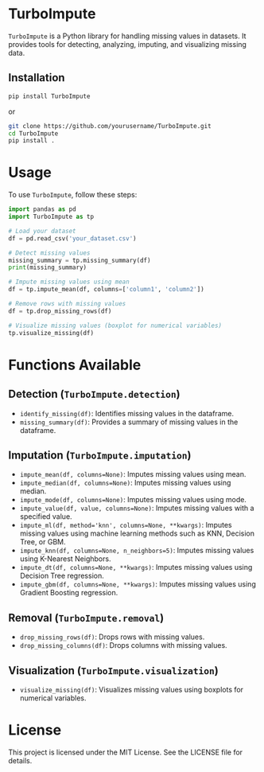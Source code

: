# TurboImpute

`TurboImpute` is a Python library for handling missing values in datasets. It provides tools for detecting, analyzing, imputing, and visualizing missing data.

## Installation

```bash
pip install TurboImpute

```

or 

```bash
git clone https://github.com/yourusername/TurboImpute.git
cd TurboImpute
pip install .
```


# Usage

To use `TurboImpute`, follow these steps:

```python
import pandas as pd
import TurboImpute as tp

# Load your dataset
df = pd.read_csv('your_dataset.csv')

# Detect missing values
missing_summary = tp.missing_summary(df)
print(missing_summary)

# Impute missing values using mean
df = tp.impute_mean(df, columns=['column1', 'column2'])

# Remove rows with missing values
df = tp.drop_missing_rows(df)

# Visualize missing values (boxplot for numerical variables)
tp.visualize_missing(df)

```


# Functions Available

## Detection (`TurboImpute.detection`)

- `identify_missing(df)`: Identifies missing values in the dataframe.
- `missing_summary(df)`: Provides a summary of missing values in the dataframe.

## Imputation (`TurboImpute.imputation`)

- `impute_mean(df, columns=None)`: Imputes missing values using mean.
- `impute_median(df, columns=None)`: Imputes missing values using median.
- `impute_mode(df, columns=None)`: Imputes missing values using mode.
- `impute_value(df, value, columns=None)`: Imputes missing values with a specified value.
- `impute_ml(df, method='knn', columns=None, **kwargs)`: Imputes missing values using machine learning methods such as KNN, Decision Tree, or GBM.
- `impute_knn(df, columns=None, n_neighbors=5)`: Imputes missing values using K-Nearest Neighbors.
- `impute_dt(df, columns=None, **kwargs)`: Imputes missing values using Decision Tree regression.
- `impute_gbm(df, columns=None, **kwargs)`: Imputes missing values using Gradient Boosting regression.

## Removal (`TurboImpute.removal`)

- `drop_missing_rows(df)`: Drops rows with missing values.
- `drop_missing_columns(df)`: Drops columns with missing values.

## Visualization (`TurboImpute.visualization`)

- `visualize_missing(df)`: Visualizes missing values using boxplots for numerical variables.



# License

This project is licensed under the MIT License. See the LICENSE file for details.
